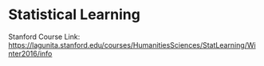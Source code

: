 # Statistical Learning 

Stanford Course Link: https://lagunita.stanford.edu/courses/HumanitiesSciences/StatLearning/Winter2016/info
